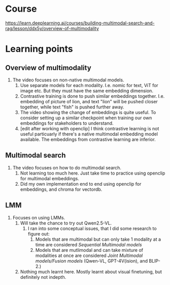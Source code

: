# Course
https://learn.deeplearning.ai/courses/building-multimodal-search-and-rag/lesson/ddx5y/overview-of-multimodality

# Learning points
## Overview of multimodality
1. The video focuses on non-native multimodal models.
    1. Use separate models for each modality. I.e. nomic for text, ViT for image etc. But they must have the same embedding dimension.
    1. Contrastive training is done to push similar embeddings together. I.e. embedding of picture of lion, and text "lion" will be pushed closer together, while text "fish" is pushed further away.
    1. The video showing the change of embeddings is quite useful. To consider setting up a similar checkpoint when training our own embeddings for stakeholders to understand.
    1. [edit after working with openclip] I think contrastive learning is not useful particuarly if there's a native multimodal embedding model available. The embeddings from contrastive learning are inferior.

## Multimodal search
1. The video focuses on how to do multimodal search.
    1. Not learning too much here. Just take time to practice using openclip for multimodal embeddings. 
    1. Did my own implementation end to end using openclip for embeddings, and chroma for vectordb.

## LMM
1. Focuses on using LMMs.
    1. Will take the chance to try out Qwen2.5-VL.
        1. I ran into some conceptual issues, that I did some research to figure out:
            1. Models that are multimodal but can only take 1 modality at a time are considered _Sequential Multimodal models_
            1. Models that are mutlimodal and can take mixture of modalities at once are considered _Joint Multimodal models/Fusion models_ (Qwen-VL, GPT-4V(ision), and BLIP-2.)
    1. Nothing much learnt here. Mostly learnt about visual finetuning, but definitely not indepth.
